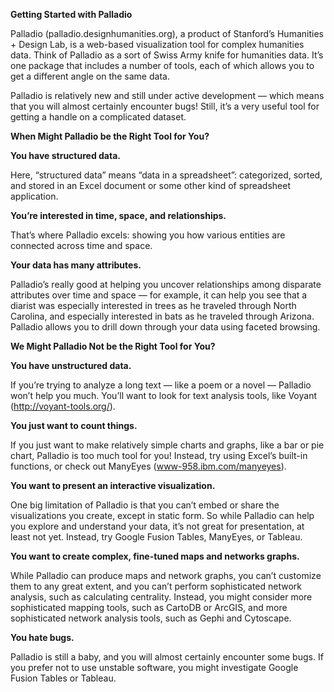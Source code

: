 **Getting Started with Palladio**

Palladio (palladio.designhumanities.org), a product of Stanford’s
Humanities + Design Lab, is a web-based visualization tool for complex
humanities data. Think of Palladio as a sort of Swiss Army knife for
humanities data. It’s one package that includes a number of tools, each
of which allows you to get a different angle on the same data.

Palladio is relatively new and still under active development — which
means that you will almost certainly encounter bugs! Still, it’s a very
useful tool for getting a handle on a complicated dataset.

**When Might Palladio be the Right Tool for You?**

**You have structured data.**

Here, “structured data” means “data in a spreadsheet”: categorized,
sorted, and stored in an Excel document or some other kind of
spreadsheet application.

**You’re interested in time, space, and relationships.**

That’s where Palladio excels: showing you how various entities are
connected across time and space.

**Your data has many attributes.**

Palladio’s really good at helping you uncover relationships among
disparate attributes over time and space — for example, it can help you
see that a diarist was especially interested in trees as he traveled
through North Carolina, and especially interested in bats as he traveled
through Arizona. Palladio allows you to drill down through your data
using faceted browsing.

**We Might Palladio Not be the Right Tool for You?**

**You have unstructured data.**

If you’re trying to analyze a long text — like a poem or a novel —
Palladio won’t help you much. You’ll want to look for text analysis
tools, like Voyant (http://voyant-tools.org/).

**You just want to count things.**

If you just want to make relatively simple charts and graphs, like a bar
or pie chart, Palladio is too much tool for you! Instead, try using
Excel’s built-in functions, or check out ManyEyes
(www-958.ibm.com/manyeyes).

**You want to present an interactive visualization.**

One big limitation of Palladio is that you can’t embed or share the
visualizations you create, except in static form. So while Palladio can
help you explore and understand your data, it’s not great for
presentation, at least not yet. Instead, try Google Fusion Tables,
ManyEyes, or Tableau.

**You want to create complex, fine-tuned maps and networks graphs.**

While Palladio can produce maps and network graphs, you can’t customize
them to any great extent, and you can’t perform sophisticated network
analysis, such as calculating centrality. Instead, you might consider
more sophisticated mapping tools, such as CartoDB or ArcGIS, and more
sophisticated network analysis tools, such as Gephi and Cytoscape.

**You hate bugs.**

Palladio is still a baby, and you will almost certainly encounter some
bugs. If you prefer not to use unstable software, you might investigate
Google Fusion Tables or Tableau.
